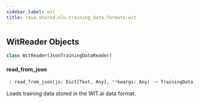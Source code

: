 ```yaml
---
sidebar_label: wit
title: rasa.shared.nlu.training_data.formats.wit
---
```


## WitReader Objects

```python
class WitReader(JsonTrainingDataReader)
```

#### read\_from\_json

```python
 | read_from_json(js: Dict[Text, Any], **kwargs: Any) -> TrainingData
```

Loads training data stored in the WIT.ai data format.

